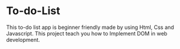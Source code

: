 # To-do-List

This to-do list app is beginner friendly made by using Html, Css and Javascript. This project teach you how to Implement DOM in web development.
